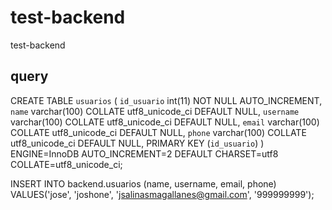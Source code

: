 # test-backend
test-backend 


## query 
CREATE TABLE `usuarios` (
  `id_usuario` int(11) NOT NULL AUTO_INCREMENT,
  `name` varchar(100) COLLATE utf8_unicode_ci DEFAULT NULL,
  `username` varchar(100) COLLATE utf8_unicode_ci DEFAULT NULL,
  `email` varchar(100) COLLATE utf8_unicode_ci DEFAULT NULL,
  `phone` varchar(100) COLLATE utf8_unicode_ci DEFAULT NULL,
  PRIMARY KEY (`id_usuario`)
) ENGINE=InnoDB AUTO_INCREMENT=2 DEFAULT CHARSET=utf8 COLLATE=utf8_unicode_ci;


INSERT INTO backend.usuarios
(name, username, email, phone)
VALUES('jose', 'joshone', 'jsalinasmagallanes@gmail.com', '999999999');
